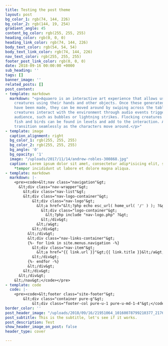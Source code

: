```yaml
---
title: Testing the post theme
layout: post
bg_color_1: rgb(74, 144, 226)
bg_color_2: rgb(144, 19, 254)
gradient_angle: 45
content_bg_color: rgb(255, 255, 255)
heading_color: rgb(0, 0, 0)
heading_link_color: rgb(74, 144, 226)
body_text_color: rgb(54, 54, 54)
body_text_link_color: rgb(74, 144, 226)
nav_text_color: rgb(255, 255, 255)
footer_post_link_color: rgb(0, 0, 0)
date: 2018-09-16 00:00:00 +0000
sub_heading: ''
tags: []
banner_image: ''
related_posts: []
post_content:
- template: markdown
  markdown: "<p>Aquaero is an interactive art experience that allows users to create
    creatures using their hands and other objects. Once these generated creatures
    have been made, they can be moved around by swiping across the table.<br><br>The
    creatures interact with the environment through audio events triggered by the
    audience, such as bubbles or lightning strikes. Flocking creatures such as jellyfish,
    fish and birds can be found in levels and add to the interaction. Audio and Environments
    transition seamlessly as the characters move around.</p>"
- template: image
  caption_alignment: right
  bg_color_1: rgb(255, 255, 255)
  bg_color_2: rgb(255, 255, 255)
  bg_angle: '0'
  bg_opacity: '1'
  image: "/uploads/2017/11/14/andrew-robles-300868.jpg"
  caption: Lorem ipsum dolor sit amet, consectetur adip*isicing elit, sed do eiusmod
    *tempor incididunt ut labore et dolore magna aliqua.
- template: markdown
  markdown: |-
    <pre><code>&lt;nav class="navigation"&gt;
      &lt;div class="nav-wrapper"&gt;
        &lt;div class="nav-list"&gt;
        &lt;div class="nav-logo-container"&gt;
            &lt;div class="nav-logo"&gt;
              &lt;a href="&lt;?php echo esc_url( home_url( '/' ) ); ?&gt;"&gt;
                &lt;div class="logo-container"&gt;
                  &lt;?php include "nav-logo.php" ?&gt;
                &lt;/div&gt;
              &lt;/a&gt;
            &lt;/div&gt;
          &lt;/div&gt;
          &lt;div class="nav-links-container"&gt;
          {%- for link in site.menus.navigation -%}
            &lt;div class="nav-item"&gt;
              &lt;a href="{{ link.url }}"&gt;{{ link.title }}&lt;/a&gt;
            &lt;/div&gt;
          {%- endfor -%}
          &lt;/div&gt;
        &lt;/div&gt;
      &lt;/div&gt;
    &lt;/nav&gt;</code></pre>
- template: code
  code: |-
    <pre><code>&lt;footer class="site-footer"&gt;
        &lt;div class="container pure-g"&gt;
            &lt;div class="footer-col pure-u-1 pure-u-md-1-4"&gt;</code></pre>
border_color: ''
post_header_image: "/uploads/2018/09/16/21951064_10160078799210377_217620292222797639_o.jpg"
post_subtitle: This is the subtitle, let's see if it works.
post_description: Test
show_header_image_on_post: false
header_type: cover

---
```

